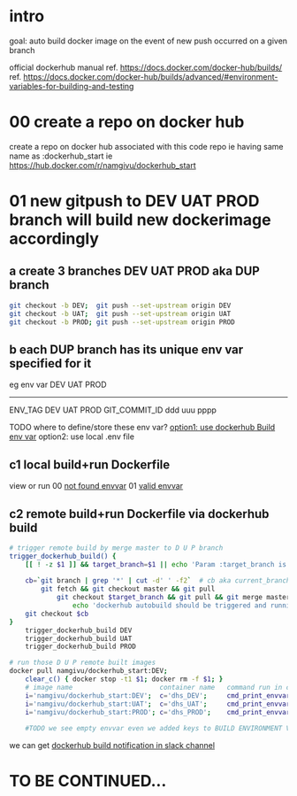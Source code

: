 # intro
goal: auto build docker image on the event of new push occurred on a given branch

official dockerhub manual 
ref. https://docs.docker.com/docker-hub/builds/
ref. https://docs.docker.com/docker-hub/builds/advanced/#environment-variables-for-building-and-testing

# 00 create a repo on docker hub 
create a repo on docker hub associated with this code repo 
ie having same name as :dockerhub_start
ie https://hub.docker.com/r/namgivu/dockerhub_start


# 01 new gitpush to DEV UAT PROD branch will build new dockerimage accordingly

## a create 3 branches DEV UAT PROD aka DUP branch
```bash
git checkout -b DEV;  git push --set-upstream origin DEV
git checkout -b UAT;  git push --set-upstream origin UAT
git checkout -b PROD; git push --set-upstream origin PROD
```

## b each DUP branch has its unique env var specified for it 
eg 
env var   DEV   UAT   PROD
--------  ----  ----  -----
ENV_TAG   DEV   UAT   PROD
GIT_COMMIT_ID  ddd   uuu   pppp

TODO where to define/store these env var?
[option1: use dockerhub Build env var](option1.use-dockerhub-build-envvar.md)
option2: use local .env file

## c1 local build+run Dockerfile
view or run
00 [not found envvar](../../docker/local-buildrun.notfound.sh)
01 [valid envvar](../../docker/local-buildrun.valid-envvar.sh)

## c2 remote build+run Dockerfile via dockerhub build
```bash
# trigger remote build by merge master to D U P branch
trigger_dockerhub_build() {
    [[ ! -z $1 ]] && target_branch=$1 || echo 'Param :target_branch is required as $1'  
    
    cb=`git branch | grep '*' | cut -d' ' -f2`  # cb aka current_branch
        git fetch && git checkout master && git pull
            git checkout $target_branch && git pull && git merge master && git push origin $target_branch
                echo 'dockerhub autobuild should be triggered and running now at https://hub.docker.com/r/namgivu/dockerhub_start/builds'
    git checkout $cb
}
    trigger_dockerhub_build DEV
    trigger_dockerhub_build UAT
    trigger_dockerhub_build PROD

# run those D U P remote built images 
docker pull namgivu/dockerhub_start:DEV;   
    clear_c() { docker stop -t1 $1; docker rm -f $1; }
    # image name                      container name   command run in container to print envvar                                       clear previous if any         get latest image      run the container                                       echo the envvar                                   clean up container
    i='namgivu/dockerhub_start:DEV';  c='dhs_DEV';     cmd_print_envvar='echo ENV_VAR=$ENV_VAR; echo GIT_COMMIT_ID=$GIT_COMMIT_ID';   clear_c $c;             echo; docker image pull $i; docker run -d --name $c $i; docker exec $c sh -c "$cmd_print_envvar"; echo; clear_c $c
    i='namgivu/dockerhub_start:UAT';  c='dhs_UAT';     cmd_print_envvar='echo ENV_VAR=$ENV_VAR; echo GIT_COMMIT_ID=$GIT_COMMIT_ID';   clear_c $c;             echo; docker image pull $i; docker run -d --name $c $i; docker exec $c sh -c "$cmd_print_envvar"; echo; clear_c $c
    i='namgivu/dockerhub_start:PROD'; c='dhs_PROD';    cmd_print_envvar='echo ENV_VAR=$ENV_VAR; echo GIT_COMMIT_ID=$GIT_COMMIT_ID';   clear_c $c;             echo; docker image pull $i; docker run -d --name $c $i; docker exec $c sh -c "$cmd_print_envvar"; echo; clear_c $c
    
    #TODO we see empty envvar even we added keys to BUILD ENVIRONMENT VARIABLES
```

we can get [dockerhub build notification in slack channel](./get-dockerhub-build-notify-in-slackchanel.png)

# TO BE CONTINUED...
